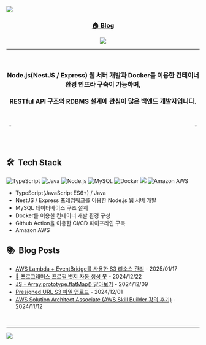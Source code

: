 <a href="https://github.com/JH8459"><img src="https://capsule-render.vercel.app/api?type=waving&color=6F777D&height=200&section=header&text=About&#160;JH&#160;🤔&fontColor=FFFFFF&fontSize=25"/></a>

<div align="center">
  
  ### <a href="https://blog.jh8459.com/" target="_blank">🏠 Blog</a>
  
  <a href="https://github.com/JH8459"><img src="https://hits.seeyoufarm.com/api/count/incr/badge.svg?url=https%3A%2F%2Fgithub.com%2FJH8459&count_bg=%23000000&title_bg=%23555555&icon=github.svg&icon_color=%23E7E7E7&title=Github&edge_flat=false"/></a> 
  
  ---
  
  <br>
    
  ### Node.js(NestJS / Express) 웹 서버 개발과 Docker를 이용한 컨테이너 환경 인프라 구축이 가능하며,<br><br>RESTful API 구조와 RDBMS 설계에 관심이 많은 백엔드 개발자입니다. 
  
</div>

<br>
<br>

<div align="center">
  <div style="display: flex; justify-content: space-between; width: 100%;">
    <a href="https://blog.jh8459.com/2024-12-22-PROJECT" target="_blank">
      <img src="https://raw.githubusercontent.com/JH8459/PROGRAMMERS-BADGE/master/static/result.svg" style="width: 40%;"/>
    </a>
    <a href="https://solved.ac/profile/wjd5588" target="_blank">
      <img src="http://mazassumnida.wtf/api/v2/generate_badge?boj=wjd5588" style="width: 40%;"/>
    </a>
  </div>
</div>

<br>
<br>

## 🛠 &#160;Tech Stack 


<img alt="TypeScript" src ="https://img.shields.io/badge/TypeScript-3178C6.svg?&style=for-the-badge&logo=TypeScript&logoColor=white"/> <img alt="Java" src ="https://img.shields.io/badge/java-%23ED8B00.svg?style=for-the-badge&logo=OpenJDK&logoColor=white"/> <img alt="Node.js" src ="https://img.shields.io/badge/Node.js-339933.svg?style=for-the-badge&logo=Node.js&logoColor=white"/> <img alt="MySQL" src ="https://img.shields.io/badge/MySQL-4479A1.svg?&style=for-the-badge&logo=MySQL&logoColor=white"/> <img alt="Docker" src="https://img.shields.io/badge/Docker-2496ED?style=for-the-badge&logo=Docker&logoColor=white"/> <img src="https://img.shields.io/badge/GitHub Actions-2088FF?style=for-the-badge&logo=GitHub Actions&logoColor=white"> <img alt="Amazon AWS" src ="https://img.shields.io/badge/Amazon AWS-232F3E.svg?&style=for-the-badge&logo=Amazon AWS&logoColor=white"/></center>

- TypeScript(JavaScript ES6+) / Java
- NestJS / Express 프레임워크를 이용한 Node.js 웹 서버 개발
- MySQL 데이터베이스 구조 설계
- Docker를 이용한 컨테이너 개발 환경 구성
- Github Action을 이용한 CI/CD 파이프라인 구축
- Amazon AWS

## 📚 &#160;Blog Posts

- [AWS Lambda + EventBridge를 사용한 S3 리소스 관리](https://blog.jh8459.com/2025-01-17-TIL/) - 2025/01/17
- [🤖 프로그래머스 프로필 뱃지 자동 생성 봇](https://blog.jh8459.com/2024-12-22-PROJECT/) - 2024/12/22
- [JS - Array.prototype.flatMap() 알아보기](https://blog.jh8459.com/2024-12-09-TIL/) - 2024/12/09
- [Presigned URL S3 파일 업로드](https://blog.jh8459.com/2024-12-01-TIL/) - 2024/12/01
- [AWS Solution Architect Associate (AWS Skill Builder 강의 후기)](https://blog.jh8459.com/2024-11-12-TIL/) - 2024/11/12
<br>

---

<a href="https://github.com/JH8459"><img src="https://capsule-render.vercel.app/api?type=waving&color=6F777D&height=200&section=footer"/></a>
